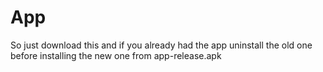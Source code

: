 # App
So just download this and if you already had the app uninstall the old one before installing the new one from app-release.apk
